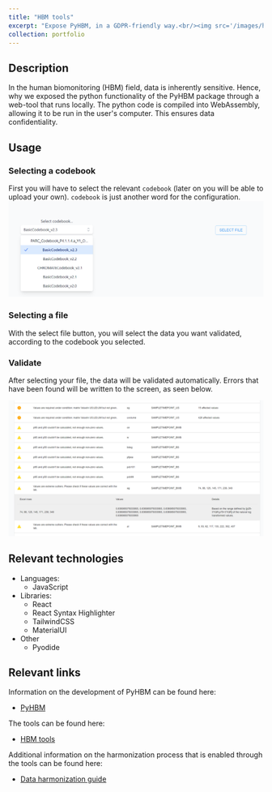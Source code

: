 ```yaml
---
title: "HBM tools"
excerpt: "Expose PyHBM, in a GDPR-friendly way.<br/><img src='/images/hbm-tools.png' style='max-width:500; max-height:300'>"
collection: portfolio
---
```


## Description

In the human biomonitoring (HBM) field, data is inherently sensitive. Hence, why we exposed the python functionality of the PyHBM package through a web-tool that runs locally. The python code is compiled into WebAssembly, allowing it to be run in the user's computer. This ensures data confidentiality.

## Usage

### Selecting a codebook

First you will have to select the relevant `codebook` (later on you will be able to upload your own). `codebook` is just another word for the configuration.
![select-codebook](/images/select-codebook.png)

### Selecting a file

With the select file button, you will select the data you want validated, according to the codebook you selected.

### Validate

After selecting your file, the data will be validated automatically. Errors that have been found will be written to the screen, as seen below.

![validation-output](/images/validation-output.png)

## Relevant technologies

- Languages: 
  - JavaScript
- Libraries:
  - React
  - React Syntax Highlighter
  - TailwindCSS
  - MaterialUI
- Other
  - Pyodide

## Relevant links

Information on the development of PyHBM can be found here:
- [PyHBM](https://rubenpeeters.github.io/portfolio/pyhbm/)

The tools can be found here:
- [HBM tools](https://tools.hbm.vito.be/)

Additional information on the harmonization process that is enabled through the tools can be found here:
- [Data harmonization guide](https://hbm.vito.be/tools/data-harmonization)


